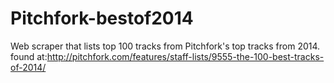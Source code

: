 Pitchfork-bestof2014
====================

Web scraper that lists top 100 tracks from Pitchfork's top tracks from 2014. found at:http://pitchfork.com/features/staff-lists/9555-the-100-best-tracks-of-2014/
